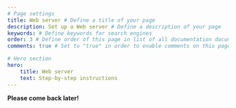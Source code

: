 ```yaml
---
# Page settings
title: Web server # Define a title of your page
description: Set up a Web server # Define a description of your page
keywords: # Define keywords for search engines
order: 3 # Define order of this page in list of all documentation documents
comments: true # Set to "true" in order to enable comments on this page. Make sure you properly setup "disqus_forum_shortname" variable in "_config.yml"

# Hero section
hero:
    title: Web server
    text: Step-by-step instructions
---
```


<div class="callout html">
    <p><strong>Please come back later!</strong>
